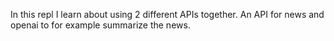 In this repl I learn about using 2 different APIs together.
An API for news and openai to for example summarize the news.